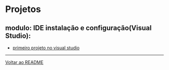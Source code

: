 # Projetos
## modulo: IDE instalação e configuração(Visual Studio):
- [primeiro projeto no visual studio](https://github.com/alyson6918/Primeiro-projeto-visual-studio-helloword)
---
[Voltar ao README](https://github.com/alyson6918/DIO-desafio-github-primeiro-repositorio/blob/main/README.md)

